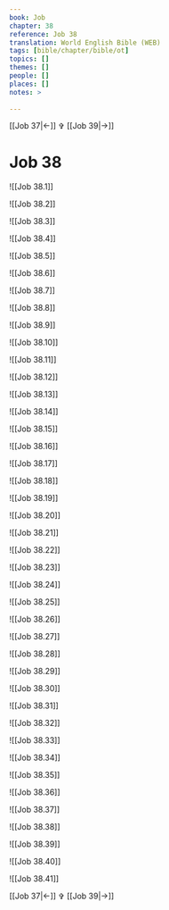 ```yaml
---
book: Job
chapter: 38
reference: Job 38
translation: World English Bible (WEB)
tags: [bible/chapter/bible/ot]
topics: []
themes: []
people: []
places: []
notes: >
  
---
```


[[Job 37|<-]] ✞ [[Job 39|->]]

# Job 38

![[Job 38.1]]

![[Job 38.2]]

![[Job 38.3]]

![[Job 38.4]]

![[Job 38.5]]

![[Job 38.6]]

![[Job 38.7]]

![[Job 38.8]]

![[Job 38.9]]

![[Job 38.10]]

![[Job 38.11]]

![[Job 38.12]]

![[Job 38.13]]

![[Job 38.14]]

![[Job 38.15]]

![[Job 38.16]]

![[Job 38.17]]

![[Job 38.18]]

![[Job 38.19]]

![[Job 38.20]]

![[Job 38.21]]

![[Job 38.22]]

![[Job 38.23]]

![[Job 38.24]]

![[Job 38.25]]

![[Job 38.26]]

![[Job 38.27]]

![[Job 38.28]]

![[Job 38.29]]

![[Job 38.30]]

![[Job 38.31]]

![[Job 38.32]]

![[Job 38.33]]

![[Job 38.34]]

![[Job 38.35]]

![[Job 38.36]]

![[Job 38.37]]

![[Job 38.38]]

![[Job 38.39]]

![[Job 38.40]]

![[Job 38.41]]

[[Job 37|<-]] ✞ [[Job 39|->]]

